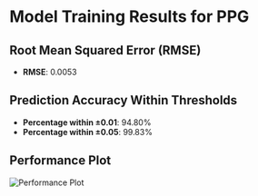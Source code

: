 # Model Training Results for PPG

## Root Mean Squared Error (RMSE)
- **RMSE**: 0.0053

## Prediction Accuracy Within Thresholds
- **Percentage within ±0.01**: 94.80%
- **Percentage within ±0.05**: 99.83%

## Performance Plot
![Performance Plot](../imgs/PPG.png)
